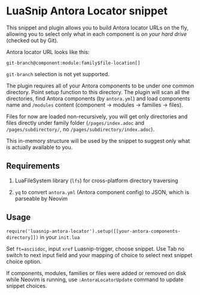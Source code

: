 # LuaSnip Antora Locator snippet

This snippet and plugin allows you to build Antora locator URLs on the fly,
allowing you to select only what in each component is *on your hard drive*
(checked out by Git).

Antora locator URL looks like this:

```
git-branch@component:module:family$file-location[]
```

`git-branch` selection is not yet supported.

The plugin requires all of your Antora components to be under one common
directory. Point setup function to this directory. The plugin will scan all the
directories, find Antora components (by `antora.yml`) and load components
name and `/modules` content (component → modules → families → files).

Files for now are loaded non-recursively, you will get only directories and
files directly under family folder (`/pages/index.adoc` and
`/pages/subdirectory/`, no `/pages/subdirectory/index.adoc`).

This in-memory structure will be used by the snippet to suggest only what is
actually available to you.

## Requirements

1. LuaFileSystem library (`lfs`) for cross-platform directory traversing

2. `yq` to convert `antora.yml` (Antora component config) to JSON, which is
   parseable by Neovim

## Usage

`require('luasnip-antora-locator').setup([[your-antora-components-directory]])` in your `init.lua`

Set `ft=asciidoc`, input `xref` Luasnip-trigger, choose snippet. Use Tab no switch to next
input field and your mapping of choice to select next snippet choice option.

If components, modules, families or files were added or removed on disk while Neovim is
running, use `:AntoraLocatorUpdate` command to update snippet choices.
